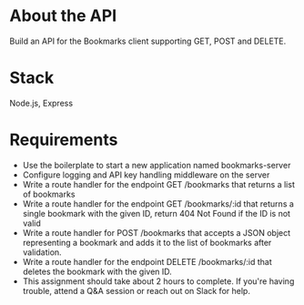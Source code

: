 # About the API
Build an API for the Bookmarks client supporting GET, POST and DELETE.

# Stack
Node.js, Express

# Requirements
* Use the boilerplate to start a new application named bookmarks-server
* Configure logging and API key handling middleware on the server
* Write a route handler for the endpoint GET /bookmarks that returns a list of bookmarks
* Write a route handler for the endpoint GET /bookmarks/:id that returns a single bookmark with the given ID, return 404 Not Found if the ID is not valid
* Write a route handler for POST /bookmarks that accepts a JSON object representing a bookmark and adds it to the list of bookmarks after validation.
* Write a route handler for the endpoint DELETE /bookmarks/:id that deletes the bookmark with the given ID.
* This assignment should take about 2 hours to complete. If you're having trouble, attend a Q&A session or reach out on Slack for help.
